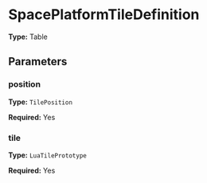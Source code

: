 # SpacePlatformTileDefinition

**Type:** Table

## Parameters

### position

**Type:** `TilePosition`

**Required:** Yes

### tile

**Type:** `LuaTilePrototype`

**Required:** Yes

